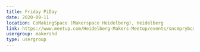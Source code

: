 ```yaml
---
title: Friday PiDay
date: 2020-09-11
location: CoMakingSpace (Makerspace Heidelberg), Heidelberg
link: https://www.meetup.com/Heidelberg-Makers-Meetup/events/sncmprybcmbpb/
usergroup: makershd
type: usergroup
---
```


